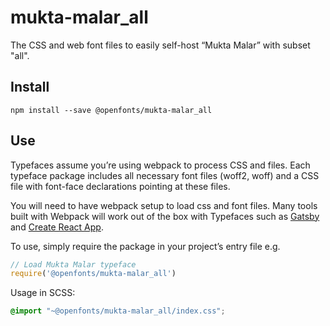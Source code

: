
# mukta-malar_all

The CSS and web font files to easily self-host “Mukta Malar” with subset "all".

## Install

`npm install --save @openfonts/mukta-malar_all`

## Use

Typefaces assume you’re using webpack to process CSS and files. Each typeface
package includes all necessary font files (woff2, woff) and a CSS file with
font-face declarations pointing at these files.

You will need to have webpack setup to load css and font files. Many tools built
with Webpack will work out of the box with Typefaces such as [Gatsby](https://github.com/gatsbyjs/gatsby)
and [Create React App](https://github.com/facebookincubator/create-react-app).

To use, simply require the package in your project’s entry file e.g.

```javascript
// Load Mukta Malar typeface
require('@openfonts/mukta-malar_all')
```

Usage in SCSS:
```scss
@import "~@openfonts/mukta-malar_all/index.css";
```
